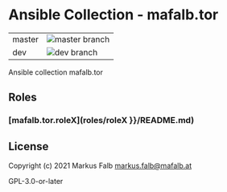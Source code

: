 # Ansible Collection - mafalb.tor


|||
|---|---|
|master|![master branch](https://github.com/mafalb/ansible-collection-tor/workflows/CI/badge.svg?branch=master)|
|dev|![dev branch](https://github.com/mafalb/ansible-collection-tor/workflows/CI/badge.svg?branch=dev)|


Ansible collection mafalb.tor

## Roles

### [mafalb.tor.roleX](roles/roleX }}/README.md)

## License

Copyright (c) 2021 Markus Falb <markus.falb@mafalb.at>

GPL-3.0-or-later
